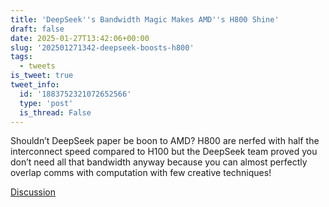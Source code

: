 ```yaml
---
title: 'DeepSeek''s Bandwidth Magic Makes AMD''s H800 Shine'
draft: false
date: 2025-01-27T13:42:06+00:00
slug: '202501271342-deepseek-boosts-h800'
tags:
  - tweets
is_tweet: true
tweet_info:
  id: '1883752321072652566'
  type: 'post'
  is_thread: False
---
```




Shouldn’t DeepSeek paper be boon to AMD? H800 are nerfed with half the interconnect speed compared to H100 but the DeepSeek team proved you don’t need all that bandwidth anyway because you can almost perfectly overlap comms with computation with few creative techniques!

[Discussion](https://x.com/sytelus/status/1883752321072652566)
